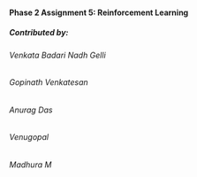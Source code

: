#### Phase 2 Assignment 5: Reinforcement Learning

##### Contributed by:

###### Venkata Badari Nadh Gelli

###### Gopinath Venkatesan

###### Anurag Das

###### Venugopal

###### Madhura M